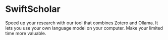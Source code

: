 # SwiftScholar
Speed up your research with our tool that combines Zotero and Ollama. It lets you use your own language model on your computer. Make your limited time more valuable.
